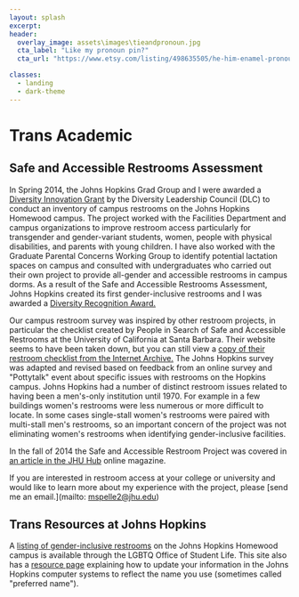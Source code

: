 ```yaml
---
layout: splash
excerpt:
header:
  overlay_image: assets\images\tieandpronoun.jpg
  cta_label: "Like my pronoun pin?"
  cta_url: "https://www.etsy.com/listing/498635505/he-him-enamel-pronoun-pin?ref=listing-shop-header-0"

classes:
  - landing
  - dark-theme
---
```


# Trans Academic


## Safe and Accessible Restrooms Assessment

In Spring 2014, the Johns Hopkins Grad Group and I were awarded a [Diversity Innovation Grant](http://web.jhu.edu/dlc/initiatives/diversity_innovation_grants/index.html) by the Diversity Leadership Council (DLC) to conduct an inventory of campus restrooms on the Johns Hopkins Homewood campus. The project worked with the Facilities Department and campus organizations to improve restroom access particularly for transgender and gender-variant students, women, people with physical disabilities, and parents with young children. I have also worked with the Graduate Parental Concerns Working Group to identify potential lactation spaces on campus and consulted with undergraduates who carried out their own project to provide all-gender and accessible restrooms in campus dorms. As a result of the Safe and Accessible Restrooms Assessment, Johns Hopkins created its first gender-inclusive restrooms and I was awarded a [Diversity Recognition Award.](http://web.jhu.edu/dlc/our_events/diversity_awards/index.html)

Our campus restroom survey was inspired by other restroom projects, in particular the checklist created by People in Search of Safe and Accessible Restrooms at the University of California at Santa Barbara. Their website seems to have been taken down, but you can still view a [copy of their restroom checklist from the Internet Archive.](https://web.archive.org/web/20080513222725/http://www.uclgbtia.org/pissarChecklist.pdf) The Johns Hopkins survey was adapted and revised based on feedback from an online survey and "Pottytalk" event about specific issues with restrooms on the Hopkins campus. Johns Hopkins had a number of distinct restroom issues related to having been a men's-only institution until 1970. For example in a few buildings women's restrooms were less numerous or more difficult to locate. In some cases single-stall women's restrooms were paired with multi-stall men's restrooms, so an important concern of the project was not eliminating women's restrooms when identifying gender-inclusive facilities.

In the fall of 2014 the Safe and Accessible Restroom Project was covered in [an article in the JHU Hub](https://hub.jhu.edu/2014/11/25/homewood-bathroom-signs/) online magazine.

If you are interested in restroom access at your college or university and would like to learn more about my experience with the project, please [send me an email.](mailto: mspelle2@jhu.edu)

## Trans Resources at Johns Hopkins

A [listing of gender-inclusive restrooms]( https://studentaffairs.jhu.edu/lgbtq/trans-resources/) on the Johns Hopkins Homewood campus is available through the LGBTQ Office of Student Life. This site also has a [resource page](https://studentaffairs.jhu.edu/lgbtq/trans-resources/name/) explaining how to update your information in the Johns Hopkins computer systems to reflect the name you use  (sometimes called "preferred name").
